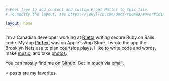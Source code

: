 ```yaml
---
# Feel free to add content and custom Front Matter to this file.
# To modify the layout, see https://jekyllrb.com/docs/themes/#overriding-theme-defaults

layout: home
---
```


I'm a Canadian developer working at [Rietta](https://rietta.com/) writing secure Ruby on Rails code. My app [PicText](https://github.com/bettinson/pic-text) was on Apple's App Store. I wrote the app the Brooklyn Nets use to plan courtside plays. I like to write code and words, make [music](https://aethrum.bandcamp.com/), and take [photos](http://bettinson.tumblr.com/).

You can mostly find me on [Github](http://github.com/bettinson). Get in touch via [email](mailto:mattbettinson@gmail.com).

⭐️ posts are my favorites.

